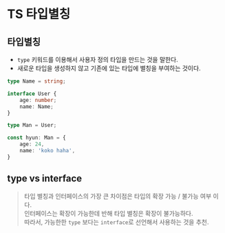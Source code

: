 # TS 타입별칭

## 타입별칭
- `type` 키워드를 이용해서 사용자 정의 타입을 만드는 것을 말한다.
- 새로운 타입을 생성하지 않고 기존에 있는 타입에 별칭을 부여하는 것이다.
```ts
type Name = string;

interface User {
    age: number;
    name: Name;
}

type Man = User;

const hyun: Man = {
    age: 24,
    name: 'koko haha',
}
```

## type vs interface
> 타입 별칭과 인터페이스의 가장 큰 차이점은 타입의 확장 가능 / 불가능 여부 이다.   
> 인터페이스는 확장이 가능한데 반해 타입 별칭은 확장이 불가능하다.   
> 따라서, 가능한한 `type` 보다는 `interface`로 선언해서 사용하는 것을 추천.